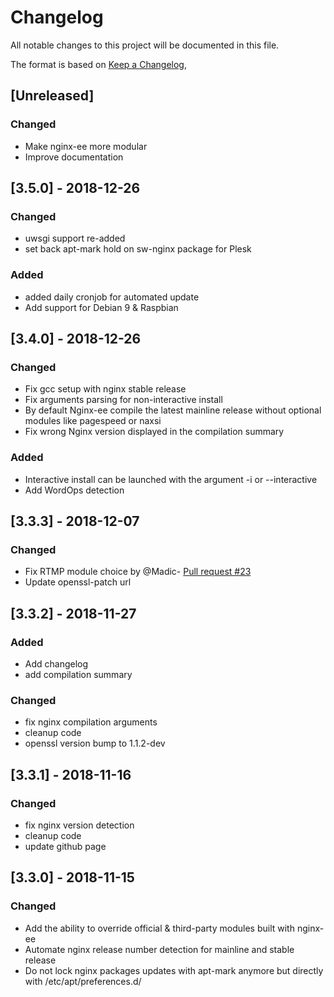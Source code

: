 # Changelog

All notable changes to this project will be documented in this file.

The format is based on [Keep a Changelog](https://keepachangelog.com/en/1.0.0/),

## [Unreleased]

### Changed

- Make nginx-ee more modular
- Improve documentation

## [3.5.0] - 2018-12-26

### Changed

- uwsgi support re-added
- set back apt-mark hold on sw-nginx package for Plesk

### Added

- added daily cronjob for automated update
- Add support for Debian 9 & Raspbian

## [3.4.0] - 2018-12-26

### Changed

- Fix gcc setup with nginx stable release
- Fix arguments parsing for non-interactive install
- By default Nginx-ee compile the latest mainline release without optional modules like pagespeed or naxsi
- Fix wrong Nginx version displayed in the compilation summary

### Added

- Interactive install can be launched with the argument -i or --interactive
- Add WordOps detection

## [3.3.3] - 2018-12-07

### Changed

- Fix RTMP module choice by @Madic- [Pull request #23](https://github.com/VirtuBox/nginx-ee/pull/23)
- Update openssl-patch url

## [3.3.2] - 2018-11-27

### Added

- Add changelog
- add compilation summary

### Changed

- fix nginx compilation arguments
- cleanup code
- openssl version bump to 1.1.2-dev

## [3.3.1] - 2018-11-16

### Changed

- fix nginx version detection
- cleanup code
- update github page

## [3.3.0] - 2018-11-15

### Changed

- Add the ability to override official & third-party modules built with nginx-ee
- Automate nginx release number detection for mainline and stable release
- Do not lock nginx packages updates with apt-mark anymore but directly with /etc/apt/preferences.d/